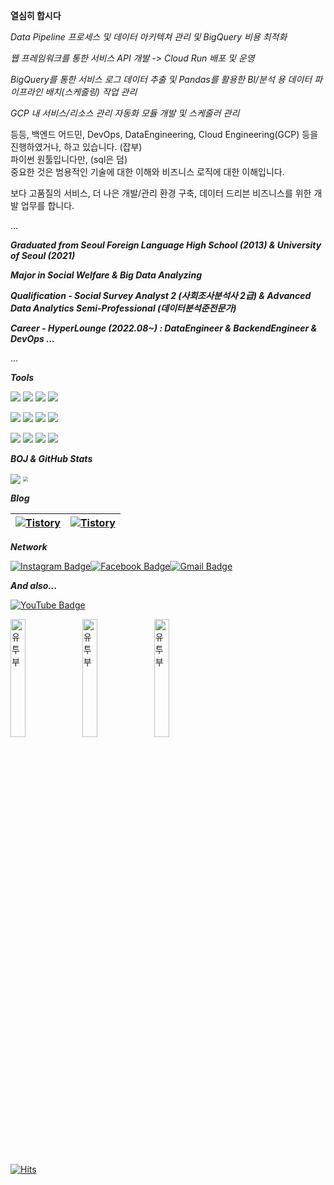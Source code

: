 **열심히 합시다**

_Data Pipeline 프로세스 및 데이터 아키텍쳐 관리 및 BigQuery 비용 최적화_

_웹 프레임워크를 통한 서비스 API 개발 -> Cloud Run 배포 및 운영_

_BigQuery를 통한 서비스 로그 데이터 추출 및 Pandas를 활용한 BI/분석 용 데이터 파이프라인 배치(스케줄링) 작업 관리_

_GCP 내 서비스/리소스 관리 자동화 모듈 개발 및 스케줄러 관리_

등등, 백엔드 어드민, DevOps, DataEngineering, Cloud Engineering(GCP) 등을 진행하였거나, 하고 있습니다. (잡부)<br/>
파이썬 원툴입니다만, (sql은 덤)<br/>
중요한 것은 범용적인 기술에 대한 이해와 비즈니스 로직에 대한 이해입니다.

보다 고품질의 서비스, 더 나은 개발/관리 환경 구축, 데이터 드리븐 비즈니스를 위한 개발 업무를 합니다.

<div align=left>   
<p>...</p>
<div>

_**Graduated from Seoul Foreign Language High School (2013) & University of Seoul (2021)**_

_**Major in Social Welfare & Big Data Analyzing**_

_**Qualification - Social Survey Analyst 2 (사회조사분석사 2급) & Advanced Data Analytics Semi-Professional (데이터분석준전문가)**_
      
_**Career - HyperLounge (2022.08~) : DataEngineer & BackendEngineer & DevOps ...**_

<p>...</p>
</div>

<div>

_**Tools**_ 

<p>
    <img src="https://img.shields.io/badge/Python-3776AB?style=for-the-badge&logo=Python&logoColor=white">
    <img src="https://img.shields.io/badge/PostgreSQL-4169E1?style=for-the-badge&logo=PostgreSQL&logoColor=white">
    <img src="https://img.shields.io/badge/mysql-4479A1?style=for-the-badge&logo=mysql&logoColor=white">
    <img src="https://img.shields.io/badge/Rstudio-61DAFB?style=for-the-badge&logo=Rstudio&logoColor=white">
</p>
<p>
    <img src="https://img.shields.io/badge/GCP-4285F4?style=for-the-badge&logo=GoogleCloud&logoColor=white">
    <img src="https://img.shields.io/badge/aws-232F3E?style=for-the-badge&logo=Amazon-AWS&logoColor=white">
    <img src="https://img.shields.io/badge/Django-%092E20?style=for-the-badge&logo=Django&logoColor=white">
    <img src="https://img.shields.io/badge/Flask-%23181717?style=for-the-badge&logo=Flask&logoColor=white">
</p>
<p>
    <img src="https://img.shields.io/badge/-GitHub-%23181717?style=for-the-badge&logo=GitHub&logoColor=white">
    <img src="https://img.shields.io/badge/oracle-%23F80000?style=for-the-badge&logo=Oracle&logoColor=white">
    <img src="https://img.shields.io/badge/jupyter-%23F37626?style=for-the-badge&logo=Jupyter&logoColor=white">
    <img src="https://img.shields.io/badge/Tableau-007396?style=for-the-badge&logo=Tableau&logoColor=white">
</p>
</div>

<div>

_**BOJ & GitHub Stats**_ 

[<img src="http://mazassumnida.wtf/api/v2/generate_badge?boj=whrl1212" align = "center"  />](https://solved.ac/whrl1212)
<img src="https://github-readme-stats.vercel.app/api?username=JoeforTomorrow&hide_border=true" align ="center" style="zoom: 50%"  />
   
  </div>
 
  <div>

_**Blog**_ 

| [![Tistory](https://tistory-readme-stats.vercel.app/api?name=joefortomorrow&postId=3&description=나의%20풀이는%20최저야)](https://joefortomorrow.tistory.com/3) | [![Tistory](https://tistory-readme-stats.vercel.app/api?name=joefortomorrow&postId=17&description=첫%20프로젝트%20후%20남은%20감상)](https://joefortomorrow.tistory.com/17) |
| ------------------------------------------------------------ | ------------------------------------------------------------ |
 
  </div>
 
  <div>
   
_**Network**_ 

[![Instagram Badge](https://img.shields.io/badge/Instagram-ff69b4?style=flat-square&logo=instagram&logoColor=white&link=https://www.instagram.com/J0_40.1/)](https://www.instagram.com/J0_40.1/)[![Facebook Badge](https://img.shields.io/badge/-Facebook-1877f2?style=flat-square&logo=facebook&logoColor=white&link=https://www.facebook.com/HelloJo99/)](https://www.facebook.com/HelloJo99/)[![Gmail Badge](https://img.shields.io/badge/-Gmail-d14836?style=flat-square&logo=Gmail&logoColor=white&link=mailto:doyongkin@gmail.com)](mailto:doyongkin@gmail.com)

  </div>

  <div>
   
  _**And also...**_ 

  [![YouTube Badge](https://shields.io/badge/-YouTube-critical?style=flat-square&logo=Youtube&logoColor=white&link=https://www.youtube.com/channel/UCZvyF_zksl6TfOBmoD003sQ/)](https://www.youtube.com/channel/UCZvyF_zksl6TfOBmoD003sQ)
 
[<img src="https://img.youtube.com/vi/5zzv1dfdI2U/0.jpg" alt="유투부" style="width: 22%" align = "center" />](https://youtube.com/shorts/5zzv1dfdI2U)
[<img src="https://img.youtube.com/vi/QvtxZ95S7aI/0.jpg" alt="유투부" style="width: 22%" align = "center" />](https://youtube.com/shorts/QvtxZ95S7aI)
[<img src="https://img.youtube.com/vi/V4EHha_lc4g/0.jpg" alt="유투부" style="width: 22%" align = "center" />](https://youtube.com/shorts/V4EHha_lc4g)

  </div>

   [![Hits](https://hits.seeyoufarm.com/api/count/incr/badge.svg?url=https%3A%2F%2Fgithub.com%2FJoeforTomorrow%2F&count_bg=%2379C83D&title_bg=%23555555&icon=github.svg&icon_color=%23E7E7E7&title=hello&edge_flat=false)](https://hits.seeyoufarm.com)
   
</div> 
  
<!--
**JoeforTomorrow/JoeforTomorrow** is a ✨ _special_ ✨ repository because its `README.md` (this file) appears on your GitHub profile.

Here are some ideas to get you started:

- 🔭 I’m currently working on ...
- 🌱 I’m currently learning ...
- 👯 I’m looking to collaborate on ...
- 🤔 I’m looking for help with ...
- 💬 Ask me about ...
- 📫 How to reach me: ...
- 😄 Pronouns: ...
- ⚡ Fun fact: ...
-->
